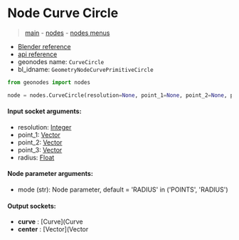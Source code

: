 # Node Curve Circle

> [main](../structure.md) - [nodes](nodes.md) - [nodes menus](nodes_menus.md)

- [Blender reference](https://docs.blender.org/manual/en/latest/modeling/geometry_nodes/curve_primitives/curve_circle.html)
- [api reference](https://docs.blender.org/api/current/bpy.types.GeometryNodeCurvePrimitiveCircle.html)
- geonodes name: `CurveCircle`
- bl_idname: `GeometryNodeCurvePrimitiveCircle`

```python
from geonodes import nodes

node = nodes.CurveCircle(resolution=None, point_1=None, point_2=None, point_3=None, radius=None, mode='RADIUS')
```

#### Input socket arguments:

- resolution: [Integer](Integer.md)
- point_1: [Vector](Vector.md)
- point_2: [Vector](Vector.md)
- point_3: [Vector](Vector.md)
- radius: [Float](Float.md)

#### Node parameter arguments:

- mode (str): Node parameter, default = 'RADIUS' in ('POINTS', 'RADIUS')

#### Output sockets:

- **curve** : [Curve](Curve
- **center** : [Vector](Vector

